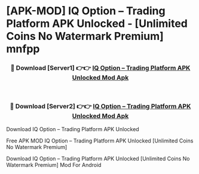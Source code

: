 # [APK-MOD] IQ Option – Trading Platform APK Unlocked - [Unlimited Coins No Watermark Premium] mnfpp



<div align="center">
<h3>🔴 Download [Server1] 👉👉 <a href="https://momento.my/?title=IQ_Option_–_Trading_Platform_APK_Unlocked">IQ Option – Trading Platform APK Unlocked Mod Apk</a></h3><br>

<h3>🔴 Download [Server2] 👉👉 <a href="https://momento.my/?title=IQ_Option_–_Trading_Platform_APK_Unlocked">IQ Option – Trading Platform APK Unlocked Mod Apk</a></h3>
</div>



Download IQ Option – Trading Platform APK Unlocked 

Free APK MOD IQ Option – Trading Platform APK Unlocked [Unlimited Coins No Watermark Premium]

Download IQ Option – Trading Platform APK Unlocked [Unlimited Coins No Watermark Premium] Mod For Android
